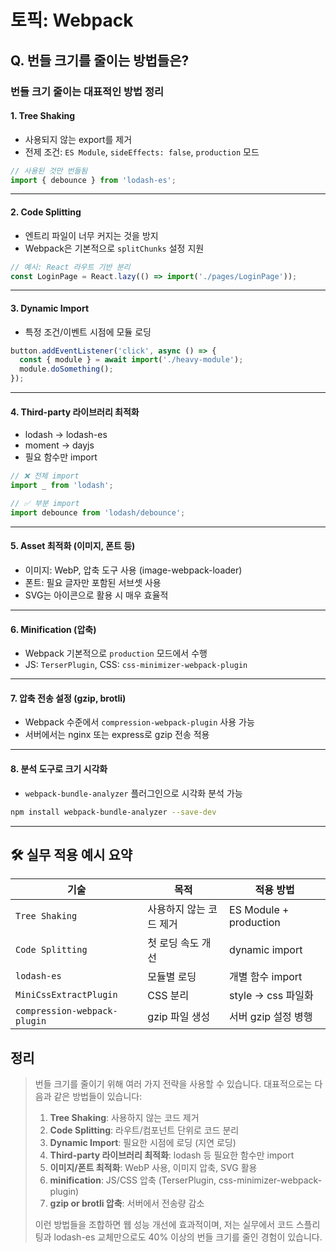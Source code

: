 # 토픽: Webpack

## Q. 번들 크기를 줄이는 방법들은?

### 번들 크기 줄이는 대표적인 방법 정리

#### 1. **Tree Shaking**

- 사용되지 않는 export를 제거
- 전제 조건: `ES Module`, `sideEffects: false`, `production` 모드

```js
// 사용된 것만 번들됨
import { debounce } from 'lodash-es';
```

---

#### 2. **Code Splitting**

- 엔트리 파일이 너무 커지는 것을 방지
- Webpack은 기본적으로 `splitChunks` 설정 지원

```js
// 예시: React 라우트 기반 분리
const LoginPage = React.lazy(() => import('./pages/LoginPage'));
```

---

#### 3. **Dynamic Import**

- 특정 조건/이벤트 시점에 모듈 로딩

```js
button.addEventListener('click', async () => {
  const { module } = await import('./heavy-module');
  module.doSomething();
});
```

---

#### 4. **Third-party 라이브러리 최적화**

- lodash → lodash-es
- moment → dayjs
- 필요 함수만 import

```js
// ❌ 전체 import
import _ from 'lodash';

// ✅ 부분 import
import debounce from 'lodash/debounce';
```

---

#### 5. **Asset 최적화 (이미지, 폰트 등)**

- 이미지: WebP, 압축 도구 사용 (image-webpack-loader)
- 폰트: 필요 글자만 포함된 서브셋 사용
- SVG는 아이콘으로 활용 시 매우 효율적

---

#### 6. **Minification (압축)**

- Webpack 기본적으로 `production` 모드에서 수행
- JS: `TerserPlugin`, CSS: `css-minimizer-webpack-plugin`

---

#### 7. **압축 전송 설정 (gzip, brotli)**

- Webpack 수준에서 `compression-webpack-plugin` 사용 가능
- 서버에서는 nginx 또는 express로 gzip 전송 적용

---

#### 8. **분석 도구로 크기 시각화**

- `webpack-bundle-analyzer` 플러그인으로 시각화 분석 가능

```bash
npm install webpack-bundle-analyzer --save-dev
```

---

## 🛠️ 실무 적용 예시 요약

| 기술                         | 목적                    | 적용 방법              |
| ---------------------------- | ----------------------- | ---------------------- |
| `Tree Shaking`               | 사용하지 않는 코드 제거 | ES Module + production |
| `Code Splitting`             | 첫 로딩 속도 개선       | dynamic import         |
| `lodash-es`                  | 모듈별 로딩             | 개별 함수 import       |
| `MiniCssExtractPlugin`       | CSS 분리                | style → css 파일화     |
| `compression-webpack-plugin` | gzip 파일 생성          | 서버 gzip 설정 병행    |

## 정리

> 번들 크기를 줄이기 위해 여러 가지 전략을 사용할 수 있습니다.
> 대표적으로는 다음과 같은 방법들이 있습니다:
>
> 1. **Tree Shaking**: 사용하지 않는 코드 제거
> 2. **Code Splitting**: 라우트/컴포넌트 단위로 코드 분리
> 3. **Dynamic Import**: 필요한 시점에 로딩 (지연 로딩)
> 4. **Third-party 라이브러리 최적화**: lodash 등 필요한 함수만 import
> 5. **이미지/폰트 최적화**: WebP 사용, 이미지 압축, SVG 활용
> 6. **minification**: JS/CSS 압축 (TerserPlugin, css-minimizer-webpack-plugin)
> 7. **gzip or brotli 압축**: 서버에서 전송량 감소
>
> 이런 방법들을 조합하면 웹 성능 개선에 효과적이며,
> 저는 실무에서 코드 스플리팅과 lodash-es 교체만으로도 40% 이상의 번들 크기를 줄인 경험이 있습니다.
